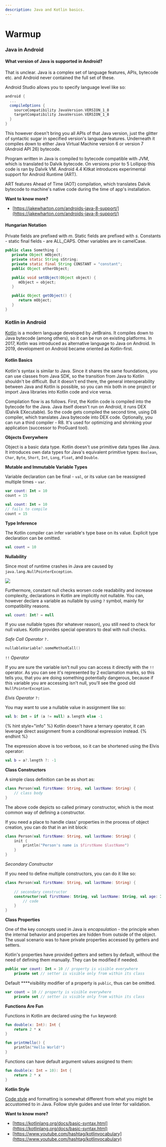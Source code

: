 ```yaml
---
description: Java and Kotlin basics.
---
```


# Warmup

### Java in Android

#### What version of Java is supported in Android?

That is unclear. Java is a complex set of language features, APIs, bytecode etc. and Android never contained the full set of these.

Android Studio allows you to specify language level like so:

```groovy
android {
  ...
  compileOptions {
    sourceCompatibility JavaVersion.VERSION_1_8
    targetCompatibility JavaVersion.VERSION_1_8
  }
}
```

This however doesn't bring you all APIs of that Java version, just the glitter of syntactic sugar in specified version's language features. Underneath it compiles down to either Java Virtual Machine version 6 or version 7 \(Android API 26\) bytecode.

Program written in Java is compiled to bytecode compatible with JVM, which is translated to Dalvik bytecode. On versions prior to 5 Lollipop this code is ran by Dalvik VM. Android 4.4 Kitkat introduces experimental support for Android Runtime \(ART\).

ART features Ahead of Time \(AOT\) compilation, which translates Dalvik bytecode to machine's native code during the time of app's installation.

**Want to know more?**

* [https://jakewharton.com/androids-java-8-support/](https://jakewharton.com/androids-java-8-support/)

#### Hungarian Notation

Private fields are prefixed with _m_. Static fields are prefixed with _s_. Constants - static final fields - are ALL\_CAPS. Other variables are in camelCase.

```java
public class Something {
   private Object mObject;
   private static String sString;
   private static final String CONSTANT = "constant";
   public Object otherObject;

   public void setObject(Object object) {
      mObject = object;
   }

   public Object getObject() {
      return mObject;
   }
}
```

### Kotlin in Android

[Kotlin](https://kotlinlang.org) is a modern language developed by JetBrains. It compiles down to Java bytecode \(among others\), so it can be run on existing platforms. In 2017, Kotlin was introduced as alternative language to Java on Android. In 2019, development on Android became oriented as Kotlin-first.

#### Kotlin Basics

Kotlin's syntax is similar to Java. Since it shares the same foundations, you can use classes from Java SDK, so the transition from Java to Kotlin shouldn't be difficult. But it doesn't end there, the general interoperability between Java and Kotlin is possible, so you can mix both in one project or import Java libraries into Kotlin code and vice versa.

Compilation flow is as follows. First, the Kotlin code is compiled into the bytecode for the Java. Java itself doesn't run on Android, it runs DEX \(Dalvik EXecutable\). So the code gets compiled the second time, using D8 compiler, which translates Java bytecode into DEX code. Optionally, you can run a third compiler - R8. It's used for optimizing and shrinking your application \(successor to ProGuard tool\).

**Objects Everywhere**

Object is a basic data type. Kotlin doesn't use primitive data types like Java. It introduces own data types for Java's equivalent primitive types: `Boolean`, `Char`, `Byte`, `Short`, `Int`, `Long`, `Float`, and `Double`.

**Mutable and Immutable Variable Types**

Variable declaration can be final - `val`, or its value can be reassigned multiple times - `var`.

```kotlin
var count: Int = 10
count = 15
```

```kotlin
val count: Int = 10
// fails to compile
count = 15
```

**Type Inference**

The Kotlin compiler can infer variable's type base on its value. Explicit type declaration can be omitted.

```kotlin
val count = 10
```

**Nullability**

Since most of runtime crashes in Java are caused by `java.lang.NullPointerException`.

![](../.gitbook/assets/nullpointerexception.jpeg)

Furthermore, constant null checks worsen code readability and increase complexity, declarations in Kotlin are implicitly not nullable. You can, however declare a variable as nullable by using `?` symbol, mainly for compatibility reasons.

```kotlin
val count: Int? = null
```

If you use nullable types \(for whatever reason\), you still need to check for null values. Kotlin provides special operators to deal with null checks.

_Safe Call Operator_ `?.`

```kotlin
nullableVariable?.someMethodCall()
```

`!!` _Operator_

If you are sure the variable isn't null you can access it directly with the `!!` operator. As you can see it's represented by 2 exclamation marks, so this tells you, that you are doing something potentially dangerous, because if this variable you are accessing isn't null, you'll see the good old `NullPointerException`.

_Elvis Operator_ `?:`

You may want to use a nullable value in assignment like so:

```kotlin
val b: Int = if (a != null) a.length else -1
```

{% hint style="info" %}
Kotlin doesn't have a ternary operator, it can leverage direct assignment from a conditional expression instead.
{% endhint %}

The expression above is too verbose, so it can be shortened using the Elvis operator:

```kotlin
val b = a?.length ?: -1
```

**Class Constructors**

A simple class definition can be as short as:

```kotlin
class Person(val firstName: String, val lastName: String) {
    // class body
}
```

The above code depicts so called primary constructor, which is the most common way of defining a constructor.

If you need a place to handle class' properties in the process of object creation, you can do that in an init block:

```kotlin
class Person(val firstName: String, val lastName: String) {
    init {
        println("Person's name is $firstName $lastName")
    }
}
```

_Secondary Constructor_

If you need to define multiple constructors, you can do it like so:

```kotlin
class Person(val firstName: String, val lastName: String) {
    
    // secondary constructor
    constructor(val firstName: String, val lastName: String, val age: Int) {
        // code
    }
}
```

**Class Properties**

One of the key concepts used in Java is _encapsulation_ - the principle when the internal behavior and properties are hidden from outside of the object. The usual scenario was to have private properties accessed by getters and setters.

Kotlin's properties have provided getters and setters by default, without the need of defining them manually. They can be modified if needed.

```kotlin
public var count: Int = 10 // property is visible everywhere
    private set // setter is visible only from within its class
```

Default ****visibility modifier of a property is `public`, thus can be omitted.

```kotlin
var count = 10 // property is visible everywhere
    private set // setter is visible only from within its class
```

**Functions Are Fun**

Functions in Kotlin are declared using the `fun` keyword:

```kotlin
fun double(x: Int): Int {
    return 2 * x
}

fun printHello() {
    println("Hello World!")
}
```

Functions can have default argument values assigned to them:

```kotlin
fun double(x: Int = 10): Int {
    return 2 * x
}
```

**Kotlin Style**

[Code style](https://developer.android.com/kotlin/style-guide) and formatting is somewhat different from what you might be accustomed to in Java. Follow style guides and use linter for validation.

**Want to know more?**

* [https://kotlinlang.org/docs/basic-syntax.html](https://kotlinlang.org/docs/basic-syntax.html)
* [https://www.youtube.com/hashtag/kotlinvocabulary](https://www.youtube.com/hashtag/kotlinvocabulary)




